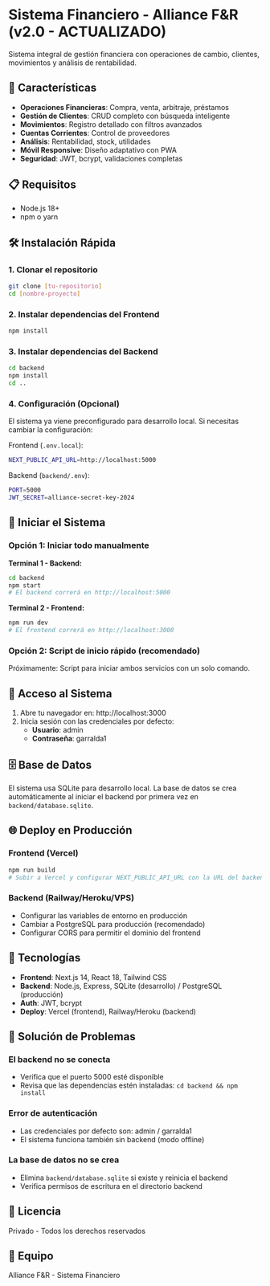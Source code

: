 # Sistema Financiero - Alliance F&R (v2.0 - ACTUALIZADO)

Sistema integral de gestión financiera con operaciones de cambio, clientes, movimientos y análisis de rentabilidad.

## 🚀 Características

- **Operaciones Financieras**: Compra, venta, arbitraje, préstamos
- **Gestión de Clientes**: CRUD completo con búsqueda inteligente
- **Movimientos**: Registro detallado con filtros avanzados
- **Cuentas Corrientes**: Control de proveedores
- **Análisis**: Rentabilidad, stock, utilidades
- **Móvil Responsive**: Diseño adaptativo con PWA
- **Seguridad**: JWT, bcrypt, validaciones completas

## 📋 Requisitos

- Node.js 18+
- npm o yarn

## 🛠️ Instalación Rápida

### 1. Clonar el repositorio
```bash
git clone [tu-repositorio]
cd [nombre-proyecto]
```

### 2. Instalar dependencias del Frontend
```bash
npm install
```

### 3. Instalar dependencias del Backend
```bash
cd backend
npm install
cd ..
```

### 4. Configuración (Opcional)
El sistema ya viene preconfigurado para desarrollo local. Si necesitas cambiar la configuración:

Frontend (`.env.local`):
```bash
NEXT_PUBLIC_API_URL=http://localhost:5000
```

Backend (`backend/.env`):
```bash
PORT=5000
JWT_SECRET=alliance-secret-key-2024
```

## 🚀 Iniciar el Sistema

### Opción 1: Iniciar todo manualmente

**Terminal 1 - Backend:**
```bash
cd backend
npm start
# El backend correrá en http://localhost:5000
```

**Terminal 2 - Frontend:**
```bash
npm run dev
# El frontend correrá en http://localhost:3000
```

### Opción 2: Script de inicio rápido (recomendado)

Próximamente: Script para iniciar ambos servicios con un solo comando.

## 📱 Acceso al Sistema

1. Abre tu navegador en: http://localhost:3000
2. Inicia sesión con las credenciales por defecto:
   - **Usuario**: admin
   - **Contraseña**: garralda1

## 🗄️ Base de Datos

El sistema usa SQLite para desarrollo local. La base de datos se crea automáticamente al iniciar el backend por primera vez en `backend/database.sqlite`.

## 🌐 Deploy en Producción

### Frontend (Vercel)
```bash
npm run build
# Subir a Vercel y configurar NEXT_PUBLIC_API_URL con la URL del backend en producción
```

### Backend (Railway/Heroku/VPS)
- Configurar las variables de entorno en producción
- Cambiar a PostgreSQL para producción (recomendado)
- Configurar CORS para permitir el dominio del frontend

## 📱 Tecnologías

- **Frontend**: Next.js 14, React 18, Tailwind CSS
- **Backend**: Node.js, Express, SQLite (desarrollo) / PostgreSQL (producción)
- **Auth**: JWT, bcrypt
- **Deploy**: Vercel (frontend), Railway/Heroku (backend)

## 🔧 Solución de Problemas

### El backend no se conecta
- Verifica que el puerto 5000 esté disponible
- Revisa que las dependencias estén instaladas: `cd backend && npm install`

### Error de autenticación
- Las credenciales por defecto son: admin / garralda1
- El sistema funciona también sin backend (modo offline)

### La base de datos no se crea
- Elimina `backend/database.sqlite` si existe y reinicia el backend
- Verifica permisos de escritura en el directorio backend

## 📄 Licencia

Privado - Todos los derechos reservados

## 👥 Equipo

Alliance F&R - Sistema Financiero
